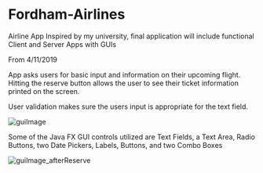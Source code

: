 # Fordham-Airlines
Airline App Inspired by my university, final application will include functional Client and Server Apps with GUIs


From 4/11/2019

App asks users for basic input and information on their upcoming flight. Hitting the reserve button allows the 
user to see their ticket information printed on the screen.

User validation makes sure the users input is appropriate for the text field.  


![guiImage](https://user-images.githubusercontent.com/38671335/55820206-91f19b00-5ac8-11e9-8f6a-b65d9c7a1d67.PNG)


Some of the Java FX GUI controls utilized are Text Fields, a Text Area, 
Radio Buttons, two Date Pickers, Labels, Buttons, and two Combo Boxes


![guiImage_afterReserve](https://user-images.githubusercontent.com/38671335/55820307-cd8c6500-5ac8-11e9-8054-0566a3140c28.PNG)
